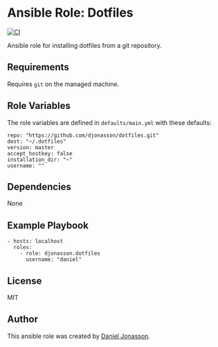 # Ansible Role: Dotfiles

[![CI](https://github.com/djonasson/ansible-role-dotfiles/workflows/CI/badge.svg?event=push)](https://github.com/djonasson/ansible-role-dotfiles/actions?query=workflow%3ACI)

Ansible role for installing dotfiles from a git repository.

## Requirements

Requires `git` on the managed machine.

## Role Variables

The role variables are defined in `defaults/main.yml` with these defaults:

    repo: "https://github.com/djonasson/dotfiles.git"
    dest: "~/.dotfiles"
    version: master
    accept_hostkey: false
    installation_dir: "~"
    username: ""

## Dependencies

None

## Example Playbook

    - hosts: localhost
      roles:
        - role: djonasson.dotfiles
          username: "daniel"

## License

MIT

## Author

This ansible role was created by [Daniel Jonasson](https://github.com/djonasson/).
